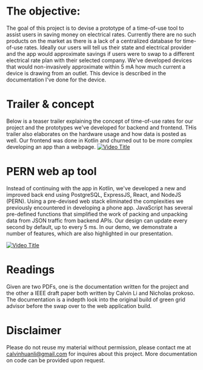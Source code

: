 # The objective:
The goal of this project is to devise a prototype of a time-of-use tool to assist users in saving money on electrical rates. Currently there are no such products on the market as there is a lack of a centralized database for time-of-use rates. Ideally our users will tell us their state and electrical provider and the app would approximate savings if users were to swap to a different electrical rate plan with their selected company. We've developed devices that would non-invasively approximate within 5 mA how much current a device is drawing from an outlet. This device is described in the documentation I've done for the device.

# Trailer & concept

Below is a teaser trailer explaining the concept of time-of-use rates for our project and the prototypes we've developed for backend and frontend. THis trailer also elaborates on the hardware usage and how data is posted as well. Our frontend was done in Kotlin and churned out to be more complex developing an app than a webpage.
[![Video Title](https://img.youtube.com/vi/lQb-QEtX2oo/0.jpg)](https://www.youtube.com/watch?v=lQb-QEtX2oo)



# PERN web ap tool

Instead of continuing with the app in Kotlin, we've developed a new and improved back end using PostgreSQL, ExpressJS, React, and NodeJS (PERN). Using a pre-devised web stack eliminated the complexities we previously encountered in developing a phone app. JavaScript has several pre-defined functions that simplified the work of packing and unpacking data from JSON traffic from backend APIs. Our design can update every second by default, up to every 5 ms. In our demo, we demonstrate a number of features, which are also highlighted in our presentation.


[![Video Title](https://img.youtube.com/vi/stkasKSqz8k/0.jpg)](https://www.youtube.com/watch?v=stkasKSqz8k)


# Readings
Given are two PDFs, one is the documentation written for the project and the other a IEEE draft paper both written by Calvin Li and Nicholas prokoso. The documentation is a indepth look into the original build of green grid advisor before the swap over to the web application build.

# Disclaimer
Please do not reuse my material without permission, please contact me at calvinhuanli@gmail.com for inquires about this project. More documentation on code can be provided upon request.